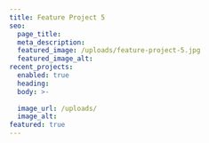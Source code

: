 ```yaml
---
title: Feature Project 5
seo:
  page_title:
  meta_description:
  featured_image: /uploads/feature-project-5.jpg
  featured_image_alt:
recent_projects:
  enabled: true
  heading: 
  body: >-
    
  image_url: /uploads/
  image_alt:
featured: true
---
```

